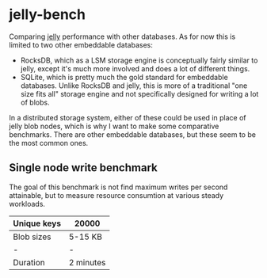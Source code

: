 # jelly-bench
Comparing [jelly](https://github.com/demogorgon1/jelly) performance with other databases. As for now this is limited to two other embeddable databases: 

* RocksDB, which as a LSM storage engine is conceptually fairly similar to jelly, except it's much more involved and does a lot of different things. 
* SQLite, which is pretty much the gold standard for embeddable databases. Unlike RocksDB and jelly, this is more of a traditional "one size fits all" storage engine and not specifically designed for writing a lot of blobs.

In a distributed storage system, either of these could be used in place of jelly blob nodes, which is why I want to make some comparative benchmarks. There are other embeddable databases, but these seem to be the most common ones.

## Single node write benchmark
The goal of this benchmark is not find maximum writes per second attainable, but to measure resource consumtion at various steady workloads.

Unique keys|20000
-|-
Blob sizes|5-15 KB
-|-
Duration|2 minutes

